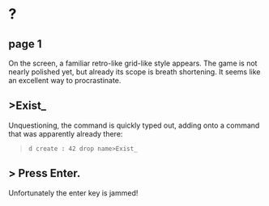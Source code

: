 # ?

## page 1

On the screen, a familiar retro-like grid-like style appears.  The game is not nearly polished yet, but already its scope is breath shortening.
It seems like an excellent way to procrastinate.

## >Exist_

Unquestioning, the command is quickly typed out, adding onto a command that was apparently already there:
> `d create : 42 drop name>Exist_`

## > Press Enter.

Unfortunately the enter key is jammed!
